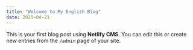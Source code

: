 ```yaml
---
title: "Welcome to My English Blog"
date: 2025-04-21
---
```


This is your first blog post using **Netlify CMS**. You can edit this or create new entries from the `/admin` page of your site.
